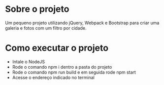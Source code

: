 # Sobre o projeto
Um pequeno projeto utilizando jQuery, Webpack e Bootstrap para criar uma galeria e fotos com um filtro por cidade.
# Como executar o projeto
* Intale o NodeJS
* Rode o comando npm i dentro a pasta do projeto
* Rode o comando npm run build e em seguida rode npm start
* Acesse o endereço indicado no terminal
